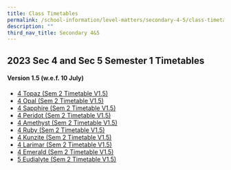 ```yaml
---
title: Class Timetables
permalink: /school-information/level-matters/secondary-4-5/class-timetables/
description: ""
third_nav_title: Secondary 4&5
---
```

## 2023 Sec 4 and Sec 5 Semester 1 Timetables

#### Version 1.5 (w.e.f. 10 July)


*  <a href="/files/Class%20Timetables/2023/Sem%202/V1_5/2023%20sem2%20s4t%20tt%20v1_5.pdf" target="_blank"> 4 Topaz (Sem 2 Timetable V1.5)</a>
*  <a href="/files/Class%20Timetables/2023/Sem%202/V1_5/2023%20sem2%20s4o%20tt%20v1_5.pdf" target="_blank"> 4 Opal (Sem 2 Timetable V1.5)</a>
*  <a href="/files/Class%20Timetables/2023/Sem%202/V1_5/2023%20sem2%20s4s%20tt%20v1_5.pdf" target="_blank"> 4 Sapphire (Sem 2 Timetable V1.5)</a>
*  <a href="/files/Class%20Timetables/2023/Sem%202/V1_5/2023%20sem2%20s4p%20tt%20v1_5.pdf" target="_blank">  4 Peridot (Sem 2 Timetable V1.5)</a>
*  <a href="/files/Class%20Timetables/2023/Sem%202/V1_5/2023%20sem2%20s4a%20tt%20v1_5.pdf" target="_blank"> 4 Amethyst (Sem 2 Timetable V1.5)</a>
*  <a href="/files/Class%20Timetables/2023/Sem%202/V1_5/2023%20sem2%20s4r%20tt%20v1_5.pdf" target="_blank"> 4 Ruby (Sem 2 Timetable V1.5)</a>
*  <a href="/files/Class%20Timetables/2023/Sem%202/V1_5/2023%20sem2%20s4k%20tt%20v1_5.pdf" target="_blank"> 4 Kunzite (Sem 2 Timetable V1.5)</a>
*  <a href="/files/Class%20Timetables/2023/Sem%202/V1_5/2023%20sem2%20s4l%20tt%20v1_5.pdf" target="_blank"> 4 Larimar (Sem 2 Timetable V1.5)</a>
*  <a href="/files/Class%20Timetables/2023/Sem%202/V1_5/2023%20sem2%20s4e%20tt%20v1_5.pdf" target="_blank"> 4 Emerald (Sem 2 Timetable V1.5)</a>
 * <a href="/files/Class%20Timetables/2023/Sem%202/V1_5/2023%20sem2%20s5e%20tt%20v1_5.pdf" target="_blank"> 5 Eudialyte (Sem 2 Timetable V1.5)</a>